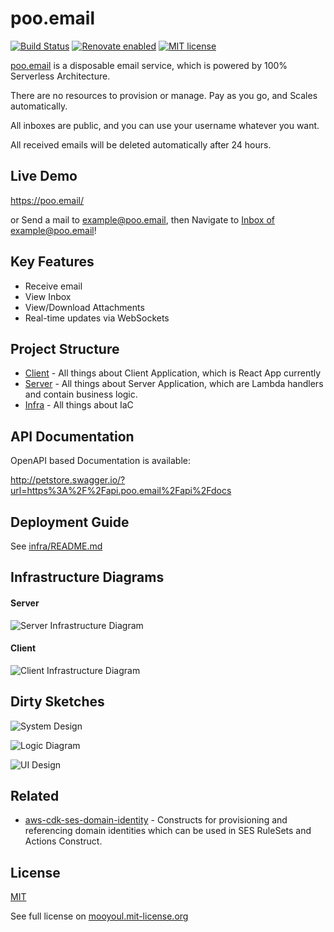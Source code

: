 # poo.email

[![Build Status](https://github.com/mooyoul/poo.email/workflows/workflow/badge.svg)](https://github.com/mooyoul/poo.email/actions)
[![Renovate enabled](https://img.shields.io/badge/renovate-enabled-brightgreen.svg)](https://renovatebot.com/)
[![MIT license](http://img.shields.io/badge/license-MIT-blue.svg)](http://mooyoul.mit-license.org/)

[poo.email](https://poo.email) is a disposable email service, which is powered by 100% Serverless Architecture.

There are no resources to provision or manage. Pay as you go, and Scales automatically. 

All inboxes are public, and you can use your username whatever you want.

All received emails will be deleted automatically after 24 hours.    


## Live Demo

https://poo.email/

or Send a mail to [example@poo.email](mailto:example@poo.email), then Navigate to [Inbox of example@poo.email](https://poo.email/#/inbox/example)!

## Key Features

- Receive email
- View Inbox
- View/Download Attachments
- Real-time updates via WebSockets 


## Project Structure

- [Client](client) - All things about Client Application, which is React App currently
- [Server](server) - All things about Server Application, which are Lambda handlers and contain business logic.
- [Infra](infra) - All things about IaC

## API Documentation

OpenAPI based Documentation is available:

http://petstore.swagger.io/?url=https%3A%2F%2Fapi.poo.email%2Fapi%2Fdocs

## Deployment Guide

See [infra/README.md](infra/README.md)

## Infrastructure Diagrams

#### Server

![Server Infrastructure Diagram](assets/infra-server.png)

#### Client

![Client Infrastructure Diagram](assets/infra-client.png)

## Dirty Sketches

![System Design](assets/system-design.png)

![Logic Diagram](assets/logic-diagram.png)

![UI Design](assets/ui-design.png)

 

## Related

- [aws-cdk-ses-domain-identity](https://github.com/mooyoul/aws-cdk-ses-domain-identity) - Constructs for provisioning and referencing domain identities which can be used in SES RuleSets and Actions Construct.
                                                                                        


## License
[MIT](LICENSE)

See full license on [mooyoul.mit-license.org](http://mooyoul.mit-license.org/)

